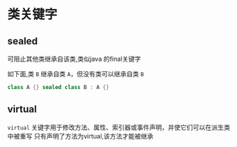 # 类关键字

## sealed

可阻止其他类继承自该类,类似java 的final关键字

如下面,类 `B` 继承自类 `A`，但没有类可以继承自类 `B`

```csharp
class A {} sealed class B : A {}
```

## virtual

`virtual` 关键字用于修改方法、属性、索引器或事件声明，并使它们可以在派生类中被重写
只有声明了方法为virtual,该方法才能被继承